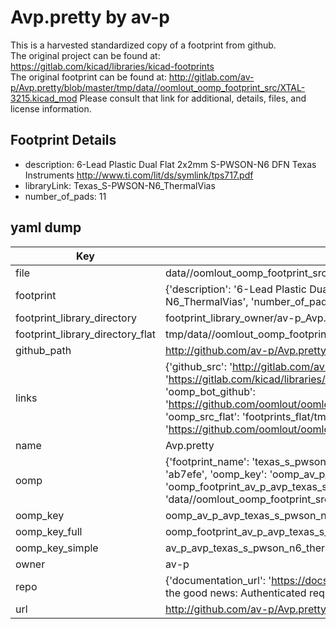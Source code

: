 # Avp.pretty by av-p  
This is a harvested standardized copy of a footprint from github.  
The original project can be found at:  
https://gitlab.com/kicad/libraries/kicad-footprints  
The original footprint can be found at:
http://gitlab.com/av-p/Avp.pretty/blob/master/tmp/data//oomlout_oomp_footprint_src/XTAL-3215.kicad_mod
Please consult that link for additional, details, files, and license information.  
## Footprint Details
* description: 6-Lead Plastic Dual Flat 2x2mm S-PWSON-N6 DFN Texas Instruments http://www.ti.com/lit/ds/symlink/tps717.pdf  
* libraryLink: Texas_S-PWSON-N6_ThermalVias  
* number_of_pads: 11  
## yaml dump  
| Key | Value |  
| --- | --- |  
| file | data//oomlout_oomp_footprint_src/Avp.pretty/Texas_S-PWSON-N6_ThermalVias.kicad_mod |  
| footprint | {'description': '6-Lead Plastic Dual Flat 2x2mm S-PWSON-N6 DFN Texas Instruments http://www.ti.com/lit/ds/symlink/tps717.pdf', 'libraryLink': 'Texas_S-PWSON-N6_ThermalVias', 'number_of_pads': 11} |  
| footprint_library_directory | footprint_library_owner/av-p_Avp.pretty |  
| footprint_library_directory_flat | tmp/data//oomlout_oomp_footprint_src/footprints_flat/av_p_avp_texas_s_pwson_n6_thermalvias/working |  
| github_path | http://github.com/av-p/Avp.pretty/blob/master/tmp/data//oomlout_oomp_footprint_src/Texas_S-PWSON-N6_ThermalVias.kicad_mod |  
| links | {'github_src': 'http://gitlab.com/av-p/Avp.pretty/blob/master/tmp/data//oomlout_oomp_footprint_src/XTAL-3215.kicad_mod', 'github_src_repo': 'https://gitlab.com/kicad/libraries/kicad-footprints', 'oomp_bot': 'tmp/data//oomlout_oomp_footprint_src/footprints/av_p_avp_texas_s_pwson_n6_thermalvias/working', 'oomp_bot_github': 'https://github.com/oomlout/oomlout_oomp_footprint_bot/tree/main/tmp/data//oomlout_oomp_footprint_src/footprints/av_p_avp_texas_s_pwson_n6_thermalvias/working', 'oomp_src_flat': 'footprints_flat/tmp/data//oomlout_oomp_footprint_src/footprints_flat/av_p_avp_texas_s_pwson_n6_thermalvias/working', 'oomp_src_flat_github': 'https://github.com/oomlout/oomlout_oomp_footprint_src/tree/main/tmp/data//oomlout_oomp_footprint_src/footprints_flat/av_p_avp_texas_s_pwson_n6_thermalvias/working'} |  
| name | Avp.pretty |  
| oomp | {'footprint_name': 'texas_s_pwson_n6_thermalvias', 'library_name': 'avp', 'md5': 'ab7efefa0cd8b80aaa6af1fb1e5cc172', 'md5_10': 'ab7efefa0c', 'md5_5': 'ab7ef', 'md5_6': 'ab7efe', 'oomp_key': 'oomp_av_p_avp_texas_s_pwson_n6_thermalvias', 'oomp_key_extra': 'oomp_footprint_av_p_avp_texas_s_pwson_n6_thermalvias', 'oomp_key_full': 'oomp_footprint_av_p_avp_texas_s_pwson_n6_thermalvias_ab7efe', 'oomp_key_simple': 'av_p_avp_texas_s_pwson_n6_thermalvias', 'original_filename': 'data//oomlout_oomp_footprint_src/Avp.pretty/Texas_S-PWSON-N6_ThermalVias.kicad_mod', 'owner_name': 'av_p'} |  
| oomp_key | oomp_av_p_avp_texas_s_pwson_n6_thermalvias |  
| oomp_key_full | oomp_footprint_av_p_avp_texas_s_pwson_n6_thermalvias |  
| oomp_key_simple | av_p_avp_texas_s_pwson_n6_thermalvias |  
| owner | av-p |  
| repo | {'documentation_url': 'https://docs.github.com/rest/overview/resources-in-the-rest-api#rate-limiting', 'message': "API rate limit exceeded for 84.66.142.224. (But here's the good news: Authenticated requests get a higher rate limit. Check out the documentation for more details.)"} |  
| url | http://github.com/av-p/Avp.pretty |  

